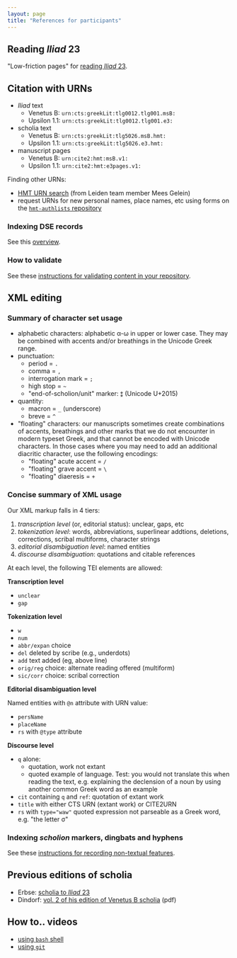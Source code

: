 ```yaml
---
layout: page
title: "References for participants"
---
```


## Reading *Iliad* 23

"Low-friction pages" for [reading *Iliad* 23](https://furman-university-editions.github.io/Readers).

## Citation with URNs

- *Iliad* text
    - Venetus B: `urn:cts:greekLit:tlg0012.tlg001.msB:`
    - Upsilon 1.1: `urn:cts:greekLit:tlg0012.tlg001.e3:`
- scholia text
    - Venetus B: `urn:cts:greekLit:tlg5026.msB.hmt:`
    - Upsilon 1.1: `urn:cts:greekLit:tlg5026.e3.hmt:`
- manuscript pages
    - Venetus B: `urn:cite2:hmt:msB.v1:`
    - Upsilon 1.1: `urn:cite2:hmt:e3pages.v1:`


Finding other URNs:

- [HMT URN search](https://interwing.nl/hmt/urn/) (from Leiden team member Mees Gelein)
- request URNs for new personal names, place names, etc using forms on the [`hmt-authlists` repository](https://github.com/homermultitext/hmt-authlists)



### Indexing DSE records


See this [overview](https://github.com/neelsmith/transmission-evolution/wiki/DSE-indexing).



### How to validate

See these [instructions for validating content in your repository](https://github.com/neelsmith/transmission-evolution/wiki/Validating).



## XML editing


### Summary of character set usage

- alphabetic characters: alphabetic α-ω in upper or lower case. They may be combined with accents and/or breathings in the Unicode Greek range.  
- punctuation:
    -   period = `.`
    -   comma = `,`
    -   interrogation mark = `;`
    -   high stop = `~`
    -   "end-of-scholion/unit" marker:  `⁑` (Unicode U+2015)
- quantity:
    -   macron = `_` (underscore)
    -   breve = `^`
- "floating" characters:  our manuscripts sometimes create combinations of accents, breathings and other marks that we do not encounter in modern typeset Greek, and that cannot be encoded with Unicode characters.  In those cases where you may need to add an additional diacritic character, use the following encodings:
    -   "floating" acute accent =  `/`
    -   "floating" grave accent =  `\`
    -   "floating" diaeresis =  `+`

### Concise summary of XML usage

Our XML markup falls in 4 tiers:

1. *transcription level* (or, editorial status): unclear, gaps, etc
2. *tokenization level*: words, abbreviations, superlinear addtions, deletions, corrections, scribal multiforms, character strings
3. *editorial disambiguation level*: named entities
4. *discourse disambiguation*: quotations and citable references

At each level, the following TEI elements are allowed:


**Transcription level**

- `unclear`
- `gap`

**Tokenization level**


- `w`
- `num`
- `abbr/expan` choice
- `del` deleted by scribe (e.g., underdots)
- `add` text added (eg, above line)
- `orig/reg` choice: alternate reading offered (multiform)
- `sic/corr` choice: scribal correction

**Editorial disambiguation level**

Named entities with `@n` attribute with URN value:

- `persName`
- `placeName`
- `rs` with `@type` attribute


**Discourse level**


- `q` alone:  
    - quotation, work not extant
    - quoted example of language. Test: you would not  translate this when reading the text, e.g. explaining the declension of a noun by using another common Greek word as an example
- `cit` containing `q` and `ref`: quotation of extant work
- `title` with either CTS URN (extant work) or CITE2URN
- `rs` with `type="waw"` quoted expression not parseable as  a Greek word, e.g. "the letter σ"



### Indexing *scholion* markers, dingbats and hyphens

See these [instructions for recording non-textual features](https://github.com/neelsmith/transmission-evolution/wiki/Recording-non-textual-features).


## Previous editions of scholia

- Erbse: [scholia to *Iliad* 23](https://neelsmith.github.io/transmission-evolution/iliad23-scholia-wh/iliad23.html)
- Dindorf:  [vol. 2 of his edition of Venetus B scholia](http://www.homermultitext.org/pd-pdfs/Dindorf-v4.pdf) (pdf)


## How to.. videos

- [using `bash` shell](https://www.youtube.com/watch?v=lSfNQIeb0uo&t=3s)
- [using `git`](https://www.youtube.com/watch?v=RQXE8E0U9a8)

